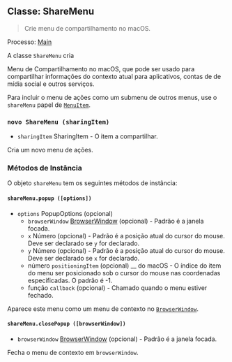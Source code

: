 ## Classe: ShareMenu

> Crie menu de compartilhamento no macOS.

Processo: [Main](../glossary.md#main-process)

A classe `ShareMenu` cria</a>

Menu de Compartilhamento no macOS, que pode ser usado para compartilhar informações do contexto atual para aplicativos, contas de de mídia social e outros serviços.</p> 

Para incluir o menu de ações como um submenu de outros menus, use o `shareMenu` papel de [`MenuItem`](menu-item.md).



### `novo ShareMenu (sharingItem)`

* `sharingItem` SharingItem - O item a compartilhar.

Cria um novo menu de ações.



### Métodos de Instância

O objeto `shareMenu` tem os seguintes métodos de instância:



#### `shareMenu.popup ([options])`

* `options` PopupOptions (opcional) 
    * `browserWindow` [BrowserWindow](browser-window.md) (opcional) - Padrão é a janela focada.
  * `x` Número (opcional) - Padrão é a posição atual do cursor do mouse. Deve ser declarado se `y` for declarado.
  * `y` Número (opcional) - Padrão é a posição atual do cursor do mouse. Deve ser declarado se `x` for declarado.
  * número `positioningItem` (opcional) __ do macOS - O índice do item do menu ser posicionado sob o cursor do mouse nas coordenadas especificadas. O padrão é -1.
  * função `callback` (opcional) - Chamado quando o menu estiver fechado.

Aparece este menu como um menu de contexto no [`BrowserWindow`](browser-window.md).



#### `shareMenu.closePopup ([browserWindow])`

* `browserWindow` [BrowserWindow](browser-window.md) (opcional) - Padrão é a janela focada.

Fecha o menu de contexto em `browserWindow`.
